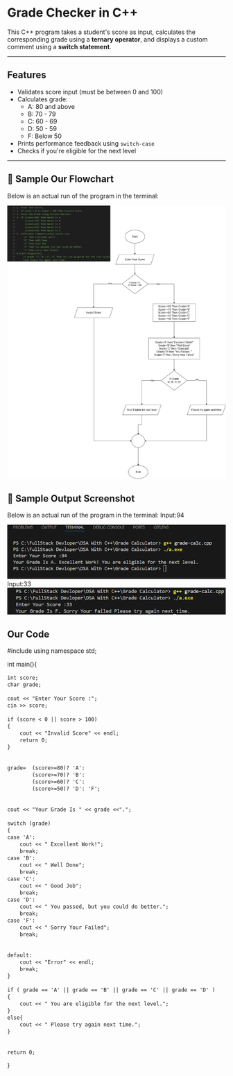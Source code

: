#  Grade Checker in C++

This C++ program takes a student's score as input, calculates the corresponding grade using a **ternary operator**, and displays a custom comment using a **switch statement**.

---

##  Features

- Validates score input (must be between 0 and 100)
- Calculates grade:
  - A: 80 and above
  - B: 70 - 79
  - C: 60 - 69
  - D: 50 - 59
  - F: Below 50
- Prints performance feedback using `switch-case`
-  Checks if you're eligible for the next level

---
## 📸 Sample Our Flowchart

Below is an actual run of the program in the terminal:

![Program Output](Grade-calc.png)

## 📸 Sample Output Screenshot

Below is an actual run of the program in the terminal:
Input:94

![Program Output](images/A.png)
Input:33
![Program Output](images/F.png)




##  Our Code

#include<iostream>
using namespace std;

int main(){
    
    int score;
    char grade;

    cout << "Enter Your Score :";
    cin >> score;

    if (score < 0 || score > 100)
    {
        cout << "Invalid Score" << endl;
        return 0;
    }
    
    
    grade=  (score>=80)? 'A':
            (score>=70)? 'B':
            (score>=60)? 'C':
            (score>=50)? 'D': 'F';

            
    cout << "Your Grade Is " << grade <<".";

    switch (grade)
    {
    case 'A':
        cout << " Excellent Work!";
        break;
    case 'B':
        cout << " Well Done";
        break;
    case 'C':
        cout << " Good Job";
        break;
    case 'D':
        cout << " You passed, but you could do better.";
        break;
    case 'F':
        cout << " Sorry Your Failed";
        break;
        
    
    default:
        cout << "Error" << endl;
        break;
    }

    if ( grade == 'A' || grade == 'B' || grade == 'C' || grade == 'D' )
    {
        cout << " You are eligible for the next level.";
    }
    else{
        cout << " Please try again next time.";
    }
    

    return 0;
}


